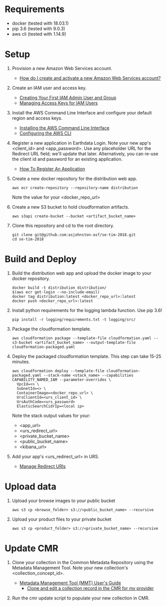 # Requirements

- docker (tested with 18.03.1)
- pip 3.6 (tested with 9.0.3)
- aws cli (tested with 1.14.9)

# Setup

1. Provision a new Amazon Web Services account.

   - [How do I create and activate a new Amazon Web Services account?](https://aws.amazon.com/premiumsupport/knowledge-center/create-and-activate-aws-account/)

1. Create an IAM user and access key.

   - [Creating Your First IAM Admin User and Group](https://docs.aws.amazon.com/IAM/latest/UserGuide/getting-started_create-admin-group.html)
   - [Managing Access Keys for IAM Users](https://docs.aws.amazon.com/IAM/latest/UserGuide/id_credentials_access-keys.html)

1. Install the AWS Command Line Interface and configure your default region and access keys.

   - [Installing the AWS Command Line Interface](https://docs.aws.amazon.com/cli/latest/userguide/installing.html)
   - [Configuring the AWS CLI](https://docs.aws.amazon.com/cli/latest/userguide/cli-chap-getting-started.html)

1. Register a new application in Earthdata Login.  Note your new app's <client_id> and <app_password>.  Use any placeholder URL for the Redirect URL field; we'll update that later.  Alternatively, you can re-use the client id and password for an existing application.

   - [How To Register An Application](https://wiki.earthdata.nasa.gov/display/EL/How+To+Register+An+Application)

1. Create a new docker repository for the distribution web app.

   ```
   aws ecr create-repository --repository-name distribution
   ```

   Note the value for your <docker_repo_url>

1. Create a new S3 bucket to hold cloudformation artifacts.

   ```
   aws s3api create-bucket --bucket <artifact_bucket_name>
   ```

1. Clone this repository and cd to the root directory.

   ```
   git clone git@github.com:asjohnston-asf/se-tim-2018.git
   cd se-tim-2018
   ```

# Build and Deploy

1. Build the distribution web app and upload the docker image to your docker repository.

   ```
   docker build -t distribution distribution/
   $(aws ecr get-login --no-include-email)
   docker tag distribution:latest <docker_repo_url>:latest
   docker push <docker_repo_url>:latest
   ```

1. Install python requirements for the logging lambda function.  Use pip 3.6!

   ```
   pip install -r logging/requirements.txt -t logging/src/
   ```

1. Package the cloudformation template.

   ```
   aws cloudformation package --template-file cloudformation.yaml --s3-bucket <artifact_bucket_name> --output-template-file cloudformation-packaged.yaml
   ```

1. Deploy the packaged cloudformation template.  This step can take 15-25 minutes.

   ```
   aws cloudformation deploy --template-file cloudformation-packaged.yaml --stack-name <stack_name> --capabilities CAPABILITY_NAMED_IAM --parameter-overrides \
     VpcId=<> \
     SubnetId=<> \
     ContainerImage=<docker_repo_url> \
     UrsClientId=<urs_client_id> \
     UrsAuthCode=<urs_password>
     ElasticSearchCidrIp=<local ip>
   ```

   Note the stack output values for your:
   - <app_url>
   - <urs_redirect_url>
   - <private_bucket_name>
   - <public_bucket_name>
   - <kibana_url>

1. Add your app's <urs_redirect_url> in URS.

   - [Manage Redirect URIs](https://developer.earthdata.nasa.gov/urs/urs-integration/how-to-register-an-application/manage-redirect-uris)

# Upload data

1. Upload your browse images to your public bucket

   ```
   aws s3 cp <browse_folder> s3://<public_bucket_name> --recursive
   ```

1. Upload your product files to your private bucket

   ```
   aws s3 cp <product_folder> s3://<private_bucket_name> --recursive
   ```

# Update CMR

1. Clone your collection in the Common Metadata Repository using the Metadata Management Tool.  Note your new collection's <collection_concept_id>.

   - [Metadata Management Tool (MMT) User's Guide](https://wiki.earthdata.nasa.gov/display/CMR/Metadata+Management+Tool+%28MMT%29+User%27s+Guide)
     - [Clone and edit a collection record in the CMR for my provider](https://wiki.earthdata.nasa.gov/display/CMR/Metadata+Management+Tool+%28MMT%29+User%27s+Guide#MetadataManagementTool(MMT)User'sGuide-CloneandeditacollectionrecordintheCMRformyprovider)

1. Run the cmr update script to populate your new collection in CMR.
